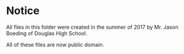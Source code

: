 # Notice
All files in this folder were created in the summer of 2017 by Mr. Jason Boeding
of Douglas High School.

All of these files are now public domain.